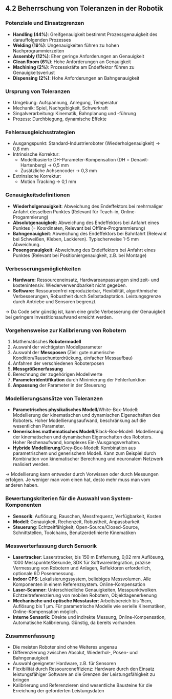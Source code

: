 ## 4.2 Beherrschung von Toleranzen in der Robotik

### Potenziale und Einsatzgrenzen

- **Handling (44%)**: Greifgenauigkeit bestimmt Prozessgenauigkeit des darauffolgenden Prozesses
- **Welding (19%)**: Ungenauigkeiten führen zu hohen Nachprogrammierzeiten
- **Assembly (12%)**: Eher geringe Anforderungen an Genauigkeit
- **Clean Room (6%)**: Hohe Anforderungen an Genauigkeit
- **Machining (2%)**: Prozesskräfte am Endeffektor führen zu Genauigkeitsverlust
- **Dispensing (2%)**: Hohe Anforderungen an Bahngenauigkeit

### Ursprung von Toleranzen

- Umgebung: Aufspannung, Anregung, Temperatur
- Mechanik: Spiel, Nachgebigkeit, Schwerkraft
- Singalverarbeitung: Kinematik, Bahnplanung und -führung
- Prozess: Durchbiegung, dynamische Effekte

### Fehlerausgleichsstrategien

- Ausgangspunkt: Standard-Industrieroboter (Wiederholgenauigkeit) $\rightarrow$ 0,8 mm
- Intrinsische Korrektur:
  - Modellbasierte DH-Parameter-Kompensation (DH = Denavit-Hartenberg) $\rightarrow$ 0,5 mm
  - Zusätzliche Achsencoder $\rightarrow$ 0,3 mm
- Extrinsische Korrektur:
  - Motion Tracking $\rightarrow$ 0,1 mm

### Genauigkeitsdefinitionen

- **Wiederholgenauigkeit**: Abweichung des Endeffektors bei mehrmaliger Anfahrt desselben Punktes (Relevant für Teach-in, Online-Progammierung)
- **Absolutgenauigkeit**: Abweichung des Endeffektors bei Anfahrt eines Punktes (= Koordinaten, Relevant bei Offline-Programmierung)
- **Bahngenauigkeit**: Abweichung des Endeffektors bei Bahnfahrt (Relevant bei Schweißen, Kleben, Lackieren). Typischerweise 1-5 mm Abweichung.
- **Posengenauigkeit**: Abweichung des Endeffektors bei Anfahrt eines Punktes (Relevant bei Positioniergenauigkeit, z.B. bei Montage)

### Verbesserungsmöglichkeiten

- **Hardware:** Ressourceneinsatz, Hardwareanpassungen sind zeit- und kostenintensiv. Wiederverwendbarkeit nicht gegeben.
- **Software:** Ressourcenfrei reproduzierbar, Flexibilität, algorithmische Verbesserungen, Robustheit durch Selbstadaptation. Leistungsgrenze durch Antriebe und Sensoren begrenzt.

$\rightarrow$ Da Code sehr günstig ist, kann eine große Verbesserung der Genauigkeit bei geringem Investitionsaufwand erreicht werden.

### Vorgehensweise zur Kalibrierung von Robotern

1. Mathematisches **Robotermodell**
1. Auswahl der wichtigsten Modellparameter
1. Auswahl der **Messposen** (Ziel: gute numerische Kondition/Rauschunterdrückung, einfacher Messaufbau)
1. Anfahren der verschiedenen Roboterposen
1. **Messgrößenerfassung**
1. Berechnung der zugehörigen Modellwerte
1. **Parameteridentifikation** durch Minimierung der Fehlerfunktion
1. **Anpassung** der Parameter in der Steuerung

### Modellierungsansätze von Toleranzen

- **Parametrisches physikalisches Modell**/White-Box-Modell: Modellierung der kinematischen und dynamischen Eigenschaften des Roboters. Hoher Modellierungsaufwand, beschränkung auf die wesentlichen Parameter.
- **Generisches mathematisches Modell**/Black-Box-Modell: Modellierung der kinematischen und dynamischen Eigenschaften des Roboters. Hoher Rechenaufwand, komplexes Ein-/Ausgangsverhalten.
- **Hybride Modellierung**/Grey-Box-Modell: Kombination aus parametrischem und generischem Modell. Kann zum Beispiel durch Kombination von kinematischer Berechnung und neuronalem Netzwerk realisiert werden.

$\rightarrow$ Modellierung kann entweder durch Vorwissen oder durch Messungen erfolgen. Je weniger man vom einen hat, desto mehr muss man vom anderen haben.

### Bewertungskriterien für die Auswahl von System-Komponenten

- **Sensorik**: Auflösung, Rauschen, Messfrequenz, Verfügbarkeit, Kosten
- **Modell**: Genauigkeit, Rechenzeit, Robustheit, Anpassbarkeit
- **Steuerung**: Echtzeitfähigkeit, Open-Source/Closed-Source, Schnittstellen, Toolchains, Benutzerdefinierte Kinematiken

### Messwerterfassung durch Sensorik

- **Lasertracker**: Laserstracker, bis 150 m Entfernung, 0,02 mm Auflösung, 1000 Messpunkte/Sekunde, SDK für Softwareintegration, präzise Vermessung von Robotern und Anlagen, Reflektoren erforderlich, optionale 6D Posenmessung.
- **Indoor GPS**: Lokalisierungssystem, beliebiges Messvolumen. Alle Komponenten in einem Referenzsystem. Online-Kompensation
- **Laser-Scanner**: Unterschiedliche Genauigkeiten, Messpunktwolken. Echtzeitreferenzierung von mobilen Robotern, Objektlagenerkenung
- **Mechanische und optische Messtaster**: Arbeitsbereich bis 15cm, Auflösung bis 1 $\mathrm{\mu m}$. Für parametrische Modelle wie serielle Kinematiken, Online-Kompensation möglich.
- **Interne Sensorik**: Direkte und indirekte Messung, Online-Kompensation, Automatische Kalibrierung. Günstig, da bereits vorhanden.

### Zusammenfassung

- Die meisten Roboter sind ohne Weiteres ungenau
- Differenzierung zwischen Absolut, Wiederhol-, Posen- und Bahngenauigkeit
- Auswahl geeigneter Hardware, z.B. für Sensoren
- Flexibilität durch Ressourceneffizienz: Hardware durch den Einsatz leistungsfähiger Software an die Grenzen der Leistungsfähigkeit zu bringen
- Kalibrierung und Referenzieren sind wesentliche Bausteine für die Erreichung der geforderten Leistungsdaten
